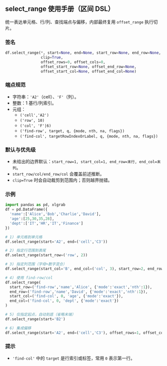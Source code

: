 ## select_range 使用手册（区间 DSL）

统一表达单元格、行/列、查找端点与偏移，内部最终复用 `offset_range` 执行切片。

### 签名

```python
df.select_range(*, start=None, end=None, start_row=None, end_row=None, start_col=None, end_col=None,
                clip=True,
                offset_rows=0, offset_cols=0,
                offset_start_row=None, offset_end_row=None,
                offset_start_col=None, offset_end_col=None)
```

### 端点规范
- 字符串：`'A2'`（cell）、`'F'`（列）。
- 整数：1 基行/列索引。
- 元组：
  - `('cell','A2')`
  - `('row', 10)`
  - `('col', 'F'|6)`
  - `('find-row', target, q, {mode, nth, na, flags})`
  - `('find-col', targetRowIndexOrLabel, q, {mode, nth, na, flags})`

### 默认与优先级
- 未给出的边界默认：`start_row=1, start_col=1, end_row=末行, end_col=末列`。
- `start_row/col/end_row/col` 会覆盖前述推断。
- `clip=True` 时会自动裁剪到范围内；否则越界抛错。

### 示例
```python
import pandas as pd, xlgrab
df = pd.DataFrame({
  'name':['Alice','Bob','Charlie','David'],
  'age':[25,30,35,28],
  'dept':['IT','HR','IT','Finance']
})

# 1) 单元格到单元格
df.select_range(start='A2', end=('cell','C3'))

# 2) 指定行范围到表尾
df.select_range(start_row=('row', 2))

# 3) 指定列范围（字母+数字混合）
df.select_range(start_col='B', end_col=('col', 3), start_row=2, end_row=3)

# 4) 使用 find-row/col
df.select_range(
  start_row=('find-row','name','Alice', {'mode':'exact','nth':1}),
  end_row=('find-row','name','David', {'mode':'exact','nth':1}),
  start_col=('find-col', 0, 'age', {'mode':'exact'}),
  end_col=('find-col', 0, 'dept', {'mode':'exact'})
)

# 5) 仅指定起点，自动到底（省略末端）
df.select_range(start='B2')

# 6) 集成偏移
df.select_range(start='A2', end=('cell','C3'), offset_rows=1, offset_cols=-1, clip=True)
```

### 提示
- `'find-col'` 中的 `target` 是行索引或标签，常用 `0` 表示第一行。


